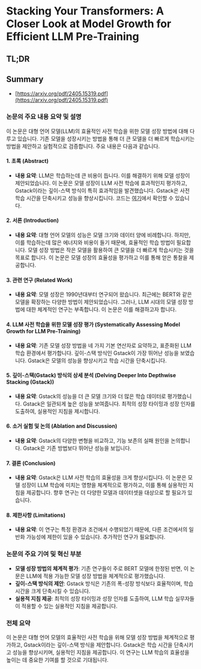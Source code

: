 # Stacking Your Transformers: A Closer Look at Model Growth for Efficient LLM Pre-Training
## TL;DR
## Summary
- [https://arxiv.org/pdf/2405.15319.pdf](https://arxiv.org/pdf/2405.15319.pdf)

### 논문의 주요 내용 요약 및 설명

이 논문은 대형 언어 모델(LLM)의 효율적인 사전 학습을 위한 모델 성장 방법에 대해 다루고 있습니다. 기존 모델을 성장시키는 방법을 통해 더 큰 모델을 더 빠르게 학습시키는 방법을 제안하고 실험적으로 검증합니다. 주요 내용은 다음과 같습니다.

#### 1. 초록 (Abstract)
- **내용 요약**: LLM은 학습하는데 큰 비용이 듭니다. 이를 해결하기 위해 모델 성장이 제안되었습니다. 이 논문은 모델 성장이 LLM 사전 학습에 효과적인지 평가하고, Gstack이라는 깊이-스택 방식이 특히 효과적임을 발견했습니다. Gstack은 사전 학습 시간을 단축시키고 성능을 향상시킵니다. 코드는 [여기](https://llm-stacking.github.io/)에서 확인할 수 있습니다.

#### 2. 서론 (Introduction)
- **내용 요약**: 대형 언어 모델의 성능은 모델 크기와 데이터 양에 비례합니다. 하지만, 이를 학습하는데 많은 에너지와 비용이 들기 때문에, 효율적인 학습 방법이 필요합니다. 모델 성장 방법은 작은 모델을 활용하여 큰 모델을 더 빠르게 학습시키는 것을 목표로 합니다. 이 논문은 모델 성장의 효율성을 평가하고 이를 통해 얻은 통찰을 제공합니다.

#### 3. 관련 연구 (Related Work)
- **내용 요약**: 모델 성장은 1990년대부터 연구되어 왔습니다. 최근에는 BERT와 같은 모델을 확장하는 다양한 방법이 제안되었습니다. 그러나, LLM 시대의 모델 성장 방법에 대한 체계적인 연구는 부족합니다. 이 논문은 이를 해결하고자 합니다.

#### 4. LLM 사전 학습을 위한 모델 성장 평가 (Systematically Assessing Model Growth for LLM Pre-Training)
- **내용 요약**: 기존 모델 성장 방법을 네 가지 기본 연산자로 요약하고, 표준화된 LLM 학습 환경에서 평가합니다. 깊이-스택 방식인 Gstack이 가장 뛰어난 성능을 보였습니다. Gstack은 모델의 성능을 향상시키고 학습 시간을 단축시킵니다.

#### 5. 깊이-스택(Gstack) 방식의 상세 분석 (Delving Deeper Into Depthwise Stacking (Gstack))
- **내용 요약**: Gstack의 성능을 더 큰 모델 크기와 더 많은 학습 데이터로 평가했습니다. Gstack은 일관되게 높은 성능을 보여줍니다. 최적의 성장 타이밍과 성장 인자를 도출하여, 실용적인 지침을 제시합니다.

#### 6. 소거 실험 및 논의 (Ablation and Discussion)
- **내용 요약**: Gstack의 다양한 변형을 비교하고, 기능 보존의 실패 원인을 논의합니다. Gstack은 기존 방법보다 뛰어난 성능을 보입니다.

#### 7. 결론 (Conclusion)
- **내용 요약**: Gstack은 LLM 사전 학습의 효율성을 크게 향상시킵니다. 이 논문은 모델 성장이 LLM 학습에 미치는 영향을 체계적으로 평가하고, 이를 통해 실용적인 지침을 제공합니다. 향후 연구는 더 다양한 모델과 데이터셋을 대상으로 할 필요가 있습니다.

#### 8. 제한사항 (Limitations)
- **내용 요약**: 이 연구는 특정 환경과 조건에서 수행되었기 때문에, 다른 조건에서의 일반화 가능성에 제한이 있을 수 있습니다. 추가적인 연구가 필요합니다.

### 논문의 주요 기여 및 혁신 부분
- **모델 성장 방법의 체계적 평가**: 기존 연구들이 주로 BERT 모델에 한정된 반면, 이 논문은 LLM에 적용 가능한 모델 성장 방법을 체계적으로 평가했습니다.
- **깊이-스택 방식의 제안**: Gstack 방식은 기존의 폭-성장 방식보다 효율적이며, 학습 시간을 크게 단축시킬 수 있습니다.
- **실용적 지침 제공**: 최적의 성장 타이밍과 성장 인자를 도출하여, LLM 학습 실무자들이 적용할 수 있는 실용적인 지침을 제공합니다.

### 전체 요약
이 논문은 대형 언어 모델의 효율적인 사전 학습을 위해 모델 성장 방법을 체계적으로 평가하고, Gstack이라는 깊이-스택 방식을 제안합니다. Gstack은 학습 시간을 단축시키고 성능을 향상시키며, 실용적인 지침을 제공합니다. 이 연구는 LLM 학습의 효율성을 높이는 데 중요한 기여를 할 것으로 기대됩니다.